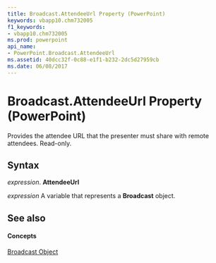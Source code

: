 ```yaml
---
title: Broadcast.AttendeeUrl Property (PowerPoint)
keywords: vbapp10.chm732005
f1_keywords:
- vbapp10.chm732005
ms.prod: powerpoint
api_name:
- PowerPoint.Broadcast.AttendeeUrl
ms.assetid: 40dcc32f-0c88-e1f1-b232-2dc5d27959cb
ms.date: 06/08/2017
---
```



# Broadcast.AttendeeUrl Property (PowerPoint)

Provides the attendee URL that the presenter must share with remote attendees. Read-only.


## Syntax

 _expression_. **AttendeeUrl**

 _expression_ A variable that represents a **Broadcast** object.


## See also


#### Concepts


[Broadcast Object](broadcast-object-powerpoint.md)

